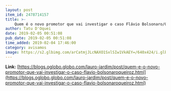 ```yaml
---
layout: post
item_id: 2478714157
title: >-
    Quem é o novo promotor que vai investigar o caso Flávio Bolsonaro/Queiroz : Lauro Jardim
author: Tatu D'Oquei
date: 2019-02-05 00:51:08
pub_date: 2019-02-05 00:51:08
time_added: 2019-02-04 17:46:00
category: avisamos
image: https://s2.glbimg.com/arCatmjJLcNAXO1SxlSIw1VkAEY=/640x424/i.glbimg.com/og/ig/infoglobo1/f/original/2019/02/04/3632005.jpg
---
```


**Link:** [https://blogs.oglobo.globo.com/lauro-jardim/post/quem-e-o-novo-promotor-que-vai-investigar-o-caso-flavio-bolsonaroqueiroz.html](https://blogs.oglobo.globo.com/lauro-jardim/post/quem-e-o-novo-promotor-que-vai-investigar-o-caso-flavio-bolsonaroqueiroz.html)

